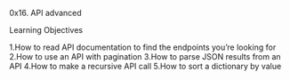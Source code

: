 0x16. API advanced

Learning Objectives

1.How to read API documentation to find the endpoints you’re looking for
2.How to use an API with pagination
3.How to parse JSON results from an API
4.How to make a recursive API call
5.How to sort a dictionary by value
